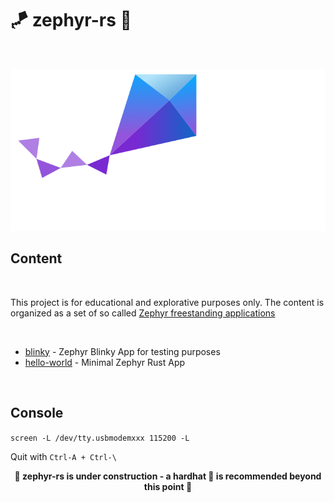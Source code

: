 # 🪁 zephyr-rs 🦀

<br>

<p align="center">
    <img src="./zephyr.svg">
</p>

## Content

<br>

This project is for educational and explorative purposes only. The content is organized as a set of so called
[Zephyr freestanding applications](https://docs.zephyrproject.org/latest/develop/application/index.html#zephyr-freestanding-application)

<br>

- [blinky](./blinky/) - Zephyr Blinky App for testing purposes
- [hello-world](./hello-world/) - Minimal Zephyr Rust App

<br>

## Console

`screen -L /dev/tty.usbmodemxxx 115200 -L`

Quit with `Ctrl-A + Ctrl-\`

<p align="center">
<b>🚧 zephyr-rs is under construction - a hardhat 👷 is recommended beyond this point 🚧</b>
</p>